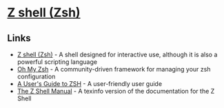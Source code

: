 # [Z shell (Zsh)](https://en.wikipedia.org/wiki/Z_shell)

## Links

- [Z shell (Zsh)](https://www.zsh.org/) - A shell designed for interactive use, although it is also a powerful scripting language
- [Oh My Zsh](https://github.com/ohmyzsh/ohmyzsh) - A community-driven framework for managing your zsh configuration
- [A User's Guide to ZSH](http://zsh.sourceforge.net/Guide/) - A user-friendly user guide
- [The Z Shell Manual](http://zsh.sourceforge.net/Doc/) - A texinfo version of the documentation for the Z Shell
